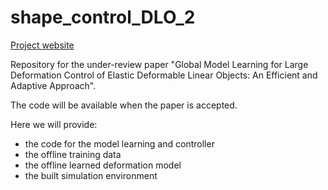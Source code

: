 # shape_control_DLO_2

[Project website](https://mingrui-yu.github.io/shape_control_DLO_2/)

Repository for the under-review paper "Global Model Learning for Large Deformation Control of Elastic Deformable Linear Objects: An Efficient and Adaptive Approach".

The code will be available when the paper is accepted.

Here we will provide:
* the code for the model learning and controller
* the offline training data
* the offline learned deformation model
* the built simulation environment